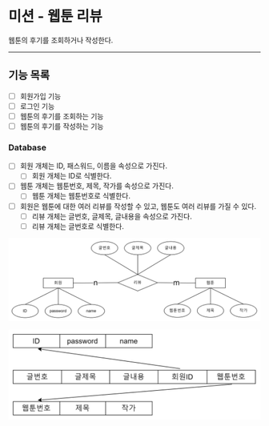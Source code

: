# 미션 - 웹툰 리뷰

웹툰의 후기를 조회하거나 작성한다.

---

## 기능 목록

+ [ ] 회원가입 기능
+ [ ] 로그인 기능
+ [ ] 웹툰의 후기를 조회하는 기능
+ [ ] 웹툰의 후기를 작성하는 기능

### Database
+ [ ] 회원 개체는 ID, 패스워드, 이름을 속성으로 가진다.
  + [ ] 회원 개체는 ID로 식별한다. 
+ [ ] 웹툰 개체는 웹툰번호, 제목, 작가를 속성으로 가진다.
  + [ ] 웹툰 개체는 웹툰번호로 식별한다.
+ [ ] 회원은 웹툰에 대한 여러 리뷰를 작성할 수 있고, 웹툰도 여러 리뷰를 가질 수 있다. 
  + [ ] 리뷰 개체는 글번호, 글제목, 글내용을 속성으로 가진다.
  + [ ] 리뷰 개체는 글번호로 식별한다.

![img_2.png](img_2.png)

![img_3.png](img_3.png)

